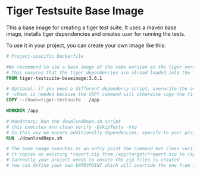 # Tiger Testsuite Base Image

This a base image for creating a tiger test suite.
It uses a maven base image, installs tiger dependencies and creates user for running the tests.

To use it in your project, you can create your own image like this:

```Dockerfile
# Project-specific Dockerfile

#We recommend to use a base image of the same version as the tiger version you are using in your project.
# This ensures that the tiger dependencies are alread loaded into the local maven repository.
FROM tiger-testsuite-baseimage:3.6.1

# Optional: if you need a different dependency script, overwrite the one inside the base image
# -chown is needed because the COPY command will otherwise copy the file as root
COPY --chown=tiger-testsuite . /app

WORKDIR /app

# Mandatory: Run the downloadDeps.sh script
# this executes mvn clean verify -DskipTests -ntp
# In this way we ensure additionally dependencies, specifc to your project are loaded into the local maven repository of your project image
RUN ./downloadDeps.sh

# The base image executes as an entry point the command mvn clean verify in the /app folder. And afterwards
# it copies an existing *report.zip from /app/target/*report.zip to /app/report/
# Currently your project needs to ensure the zip files is created
# You can define your own ENTRYPOINT which will override the one from the base image

```
